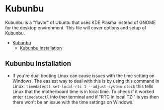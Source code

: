 # Kubunbu

Kubunbu is a "flavor" of Ubuntu that uses KDE Plasma instead of GNOME for the desktop environment. This file will cover options and setup of Kubunbu.

- [Kubunbu](#kubunbu)
    - [Kubunbu Installation](#kubunbu-installation)

## Kubunbu Installation

- If you're dual booting Linux can cause issues with the time setting on Windows. The easiest way to deal with this is by using this command in Linux: `timedatectl set-local-rtc 1 --adjust-system-clock` this tells Linux that the motherboard time is in local time. To check if it worked enter `timedatectl` into ther terminal and if "RTC in local TZ:" is yes then there won't be an issue with the time settings on Windows.

<!-- ## KDE Plasma Setup

-  -->
